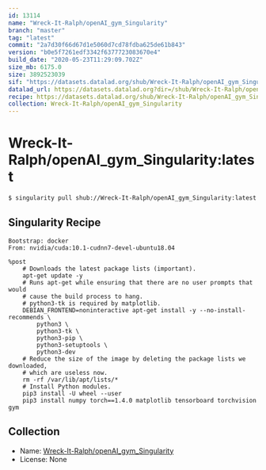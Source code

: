 ```yaml
---
id: 13114
name: "Wreck-It-Ralph/openAI_gym_Singularity"
branch: "master"
tag: "latest"
commit: "2a7d30f66d67d1e5060d7cd78fdba625de61b843"
version: "b0e5f7261edf3342f6377723083670e4"
build_date: "2020-05-23T11:29:09.702Z"
size_mb: 6175.0
size: 3892523039
sif: "https://datasets.datalad.org/shub/Wreck-It-Ralph/openAI_gym_Singularity/latest/2020-05-23-2a7d30f6-b0e5f726/b0e5f7261edf3342f6377723083670e4.sif"
datalad_url: https://datasets.datalad.org?dir=/shub/Wreck-It-Ralph/openAI_gym_Singularity/latest/2020-05-23-2a7d30f6-b0e5f726/
recipe: https://datasets.datalad.org/shub/Wreck-It-Ralph/openAI_gym_Singularity/latest/2020-05-23-2a7d30f6-b0e5f726/Singularity
collection: Wreck-It-Ralph/openAI_gym_Singularity
---
```


# Wreck-It-Ralph/openAI_gym_Singularity:latest

```bash
$ singularity pull shub://Wreck-It-Ralph/openAI_gym_Singularity:latest
```

## Singularity Recipe

```singularity
Bootstrap: docker
From: nvidia/cuda:10.1-cudnn7-devel-ubuntu18.04

%post
    # Downloads the latest package lists (important).
    apt-get update -y
    # Runs apt-get while ensuring that there are no user prompts that would
    # cause the build process to hang.
    # python3-tk is required by matplotlib.
    DEBIAN_FRONTEND=noninteractive apt-get install -y --no-install-recommends \
        python3 \
        python3-tk \
        python3-pip \
        python3-setuptools \
        python3-dev
    # Reduce the size of the image by deleting the package lists we downloaded,
    # which are useless now.
    rm -rf /var/lib/apt/lists/*
    # Install Python modules.
    pip3 install -U wheel --user
    pip3 install numpy torch==1.4.0 matplotlib tensorboard torchvision gym
```

## Collection

 - Name: [Wreck-It-Ralph/openAI_gym_Singularity](https://github.com/Wreck-It-Ralph/openAI_gym_Singularity)
 - License: None

